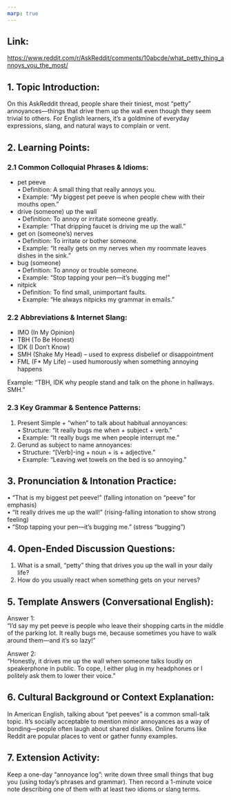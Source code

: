 ```yaml
---
marp: true
---
```


## Link:
https://www.reddit.com/r/AskReddit/comments/10abcde/what_petty_thing_annoys_you_the_most/

## 1. Topic Introduction:
On this AskReddit thread, people share their tiniest, most “petty” annoyances—things that drive them up the wall even though they seem trivial to others. For English learners, it’s a goldmine of everyday expressions, slang, and natural ways to complain or vent.

## 2. Learning Points:

### 2.1 Common Colloquial Phrases & Idioms:
- pet peeve  
  • Definition: A small thing that really annoys you.  
  • Example: “My biggest pet peeve is when people chew with their mouths open.”  
- drive (someone) up the wall  
  • Definition: To annoy or irritate someone greatly.  
  • Example: “That dripping faucet is driving me up the wall.”  
- get on (someone’s) nerves  
  • Definition: To irritate or bother someone.  
  • Example: “It really gets on my nerves when my roommate leaves dishes in the sink.”  
- bug (someone)  
  • Definition: To annoy or trouble someone.  
  • Example: “Stop tapping your pen—it’s bugging me!”  
- nitpick  
  • Definition: To find small, unimportant faults.  
  • Example: “He always nitpicks my grammar in emails.”

### 2.2 Abbreviations & Internet Slang:
- IMO (In My Opinion)  
- TBH (To Be Honest)  
- IDK (I Don’t Know)  
- SMH (Shake My Head) – used to express disbelief or disappointment  
- FML (F* My Life) – used humorously when something annoying happens  

Example: “TBH, IDK why people stand and talk on the phone in hallways. SMH.”

### 2.3 Key Grammar & Sentence Patterns:
1. Present Simple + “when” to talk about habitual annoyances:  
   • Structure: “It really bugs me when + subject + verb.”  
   • Example: “It really bugs me when people interrupt me.”  
2. Gerund as subject to name annoyances:  
   • Structure: “[Verb]-ing + noun + is + adjective.”  
   • Example: “Leaving wet towels on the bed is so annoying.”

## 3. Pronunciation & Intonation Practice:
• “That is my biggest pet peeve!” (falling intonation on “peeve” for emphasis)  
• “It really drives me up the wall!” (rising-falling intonation to show strong feeling)  
• “Stop tapping your pen—it’s bugging me.” (stress “bugging”)

## 4. Open-Ended Discussion Questions:
1. What is a small, “petty” thing that drives you up the wall in your daily life?  
2. How do you usually react when something gets on your nerves?

## 5. Template Answers (Conversational English):
Answer 1:  
“I’d say my pet peeve is people who leave their shopping carts in the middle of the parking lot. It really bugs me, because sometimes you have to walk around them—and it’s so lazy!”

Answer 2:  
“Honestly, it drives me up the wall when someone talks loudly on speakerphone in public. To cope, I either plug in my headphones or I politely ask them to lower their voice.”

## 6. Cultural Background or Context Explanation:
In American English, talking about “pet peeves” is a common small-talk topic. It’s socially acceptable to mention minor annoyances as a way of bonding—people often laugh about shared dislikes. Online forums like Reddit are popular places to vent or gather funny examples.

## 7. Extension Activity:
Keep a one-day “annoyance log”: write down three small things that bug you (using today’s phrases and grammar). Then record a 1-minute voice note describing one of them with at least two idioms or slang terms.